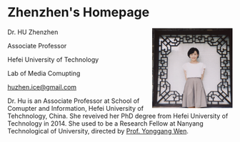 # Zhenzhen's Homepage

<div>
 <img align="right" src="imgs/me.png" width = "180" height="180"/>

Dr. HU Zhenzhen

Associate Professor

Hefei University of Technology

Lab of Media Comupting

huzhen.ice@gmail.com
</div>


Dr. Hu is an Associate Professor at School of Comupter and Information, Hefei University of Tehchnology, China. She reveived her PhD degree from Hefei University of Technology in 2014. She used to be a Research Fellow at Nanyang Technological of University, directed by [Prof. Yonggang Wen](http://www.ntu.edu.sg/home/ygwen/biography.html).